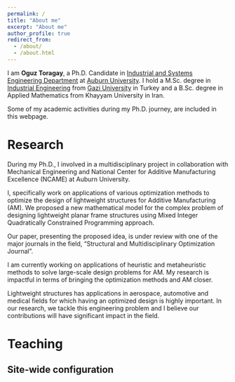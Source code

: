 ```yaml
---
permalink: /
title: "About me"
excerpt: "About me"
author_profile: true
redirect_from: 
  - /about/
  - /about.html
---
```


I am **Oguz Toragay**, a Ph.D. Candidate in [Industrial and Systems Engineering Department](https://eng.auburn.edu/insy/) at [Auburn University](http://www.auburn.edu/). I hold a M.Sc. degree in [Industrial Engineering](https://mf-em.gazi.edu.tr/?language=en_US) from [Gazi University](https://gazi.edu.tr/?language=en_US) in Turkey and a B.Sc. degree in Applied Mathematics from Khayyam University in Iran.

Some of my academic activities during my Ph.D. journey, are included in this webpage.



Research
======
During my Ph.D., I involved in a multidisciplinary project in collaboration with Mechanical Engineering and National Center for Additive Manufacturing Excellence (NCAME) at Auburn University. 

I, specifically work on applications of various optimization methods to optimize the design of lightweight structures for Additive Manufacturing (AM). We proposed a new mathematical model for the complex problem of designing lightweight planar frame structures using Mixed Integer Quadratically Constrained Programming approach. 

Our paper, presenting the proposed idea, is under review with one of the major journals in the field, “Structural and Multidisciplinary Optimization Journal”.

I am currently working on applications of heuristic and metaheuristic methods to solve large-scale design problems for AM. My research is impactful in terms of bringing the optimization methods and AM closer. 

Lightweight structures has applications in aerospace, automotive and medical fields for which having an optimized design is highly important. In our research, we tackle this engineering problem and I believe our contributions will have significant impact in the field.

Teaching
======


Site-wide configuration
------
